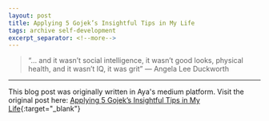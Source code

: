 ```yaml
---
layout: post
title: Applying 5 Gojek’s Insightful Tips in My Life
tags: archive self-development
excerpt_separator: <!--more-->
---
```


>  “… and it wasn’t social intelligence, it wasn’t good looks, physical health, and it wasn’t IQ, it was grit” — Angela Lee Duckworth
<!--more-->

----------------

This blog post was originally written in Aya's medium platform. Visit the original post here: [Applying 5 Gojek’s Insightful Tips in My Life](https://ayaaurora25.medium.com/applying-5-gojeks-insightful-tips-in-my-life-c27fb58bb203){:target="_blank"}
